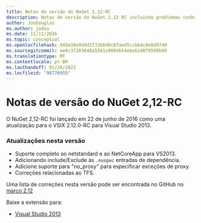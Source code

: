 ```yaml
---
title: Notas de versão do NuGet 2,12-RC
description: Notas de versão do NuGet 2,12 RC incluindo problemas conhecidos, correções de bugs, recursos adicionados e DCRs.
author: JonDouglas
ms.author: jodou
ms.date: 11/11/2016
ms.topic: conceptual
ms.openlocfilehash: 049a38e9ddd1f33b6d0c87aed5ccb64c0e0d9740
ms.sourcegitcommit: ee6c3f203648a5561c809db54ebeb1d0f0598b68
ms.translationtype: MT
ms.contentlocale: pt-BR
ms.lasthandoff: 01/26/2021
ms.locfileid: "98776955"
---
```

# <a name="nuget-212-rc-release-notes"></a>Notas de versão do NuGet 2,12-RC

O NuGet 2,12-RC foi lançado em 22 de junho de 2016 como uma atualização para o VSIX 2.12.0-RC para Visual Studio 2013.

### <a name="updates-in-this-release"></a>Atualizações nesta versão

* Suporte completo ao netstandard e ao NetCoreApp para VS2013.
* Adicionando include/Exclude às `.nuspec` entradas de dependência.
* Adicione suporte para "no_proxy" para especificar exceções de proxy.
* Correções relacionadas ao TFS.

Uma lista de correções nesta versão pode ser encontrada no GitHub no [marco 2,12](https://github.com/NuGet/Home/issues?q=milestone%3A2.12+is%3Aclosed)

Baixe a extensão para:

* [Visual Studio 2013](https://dist.nuget.org/visualstudio-2013-vsix/v2.12.0-rc/NuGet.Tools.vsix)
